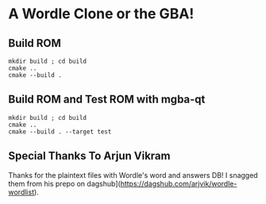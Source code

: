 # A Wordle Clone or the GBA!

## Build ROM

```shell
mkdir build ; cd build
cmake ..
cmake --build .
```

## Build ROM and Test ROM with mgba-qt

```shell
mkdir build ; cd build
cmake ..
cmake --build . --target test
```

## Special Thanks To Arjun Vikram

Thanks for the plaintext files with Wordle's word and answers DB!
I snagged them from his prepo on dagshub](https://dagshub.com/arjvik/wordle-wordlist).

